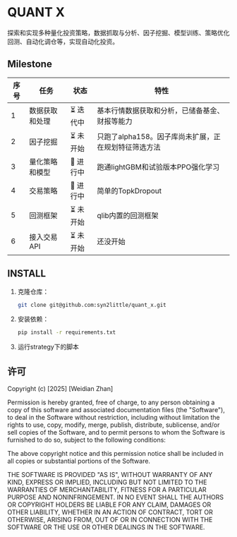 # QUANT X

探索和实现多种量化投资策略，数据抓取与分析、因子挖掘、模型训练、策略优化回测、自动化调仓等，实现自动化投资。

## Milestone

| 序号 | 任务 | 状态 | 特性 |
|------|------|------|------|
| 1    | 数据获取和处理 | ⏳ 迭代中 | 基本行情数据获取和分析，已储备基金、财报等能力 |
| 2    | 因子挖掘 | ⏳ 未开始 | 只跑了alpha158。因子库尚未扩展，正在规划特征筛选方法 |
| 3    | 量化策略和模型 | 🔄 进行中 | 跑通lightGBM和试验版本PPO强化学习 |
| 4    | 交易策略 | 🔄 进行中 | 简单的TopkDropout |
| 5    | 回测框架 | ⏳ 未开始 | qlib内置的回测框架|
| 6    | 接入交易 API | ⏳ 未开始 | 还没开始 |


## INSTALL

1. 克隆仓库：
   ```sh
   git clone git@github.com:syn2little/quant_x.git
   ```
2. 安装依赖：
   ```sh
   pip install -r requirements.txt
   ```
3. 运行strategy下的脚本

## 许可

Copyright (c) [2025] [Weidian Zhan]

Permission is hereby granted, free of charge, to any person obtaining a copy
of this software and associated documentation files (the "Software"), to deal
in the Software without restriction, including without limitation the rights
to use, copy, modify, merge, publish, distribute, sublicense, and/or sell
copies of the Software, and to permit persons to whom the Software is
furnished to do so, subject to the following conditions:

The above copyright notice and this permission notice shall be included in all
copies or substantial portions of the Software.

THE SOFTWARE IS PROVIDED "AS IS", WITHOUT WARRANTY OF ANY KIND, EXPRESS OR
IMPLIED, INCLUDING BUT NOT LIMITED TO THE WARRANTIES OF MERCHANTABILITY,
FITNESS FOR A PARTICULAR PURPOSE AND NONINFRINGEMENT. IN NO EVENT SHALL THE
AUTHORS OR COPYRIGHT HOLDERS BE LIABLE FOR ANY CLAIM, DAMAGES OR OTHER
LIABILITY, WHETHER IN AN ACTION OF CONTRACT, TORT OR OTHERWISE, ARISING FROM,
OUT OF OR IN CONNECTION WITH THE SOFTWARE OR THE USE OR OTHER DEALINGS IN THE
SOFTWARE.
